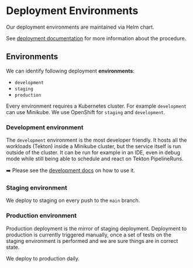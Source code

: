 # Deployment Environments

Our deployment environments are maintained via Helm chart.

See [deployment documentation](deployment.md) for more information about the procedure.

## Environments

We can identify following deployment **environments**:

- `development`
- `staging`
- `production`

Every environment requires a Kubernetes cluster. For example `development` can use Minikube.
We use OpenShift for `staging` and `development`.

### Development environment

The `development` environment is the most developer friendly. It hosts all the workloads (Tekton) inside
a Minikube cluster, but the service itself is run outside of the cluster. It can be run for example in an IDE,
even in debug mode while still being able to schedule and react on Tekton PipelineRuns.

:arrow_right: Please see the [development docs](development.md) on how to use it.

### Staging environment

We deploy to staging on every push to the `main` branch.

### Production environment

Production deployment is the mirror of staging deployment. Deployment to production is
currently triggered manually, once a set of tests on the staging environment is performed
and we are sure things are in correct state.

We deploy to production daily.